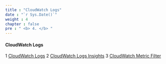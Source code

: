 ```yaml
---
title : "CloudWatch Logs"
date : "`r Sys.Date()`"
weight : 4
chapter : false
pre : " <b> 4. </b> "
---
```


#### CloudWatch Logs

1 [CloudWatch Logs]()
2 [CloudWatch Logs Insights]()
3 [CloudWatch Metric Filter]()